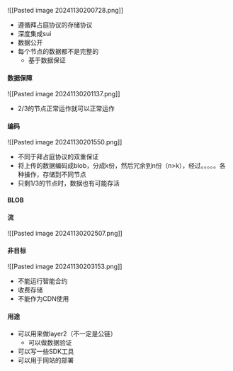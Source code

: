 ![[Pasted image 20241130200728.png]]
- 遵循拜占庭协议的存储协议
- 深度集成sui
- 数据公开
- 每个节点的数据都不是完整的
	- 基于数据保证
#### 数据保障
![[Pasted image 20241130201137.png]]
- 2/3的节点正常运作就可以正常运作

#### 编码
![[Pasted image 20241130201550.png]]
- 不同于拜占庭协议的双重保证
- 将上传的数据编码成blob，分成k份，然后冗余到n份（n>k），经过。。。。。各种操作，存储到不同节点
- 只剩1/3的节点时，数据也有可能存活
#### BLOB


#### 流

![[Pasted image 20241130202507.png]]

#### 非目标
![[Pasted image 20241130203153.png]]
- 不能运行智能合约
- 收费存储
- 不能作为CDN使用
#### 用途
- 可以用来做layer2（不一定是公链）
	- 可以做数据验证
- 可以写一些SDK工具
- 可以用于网站的部署
